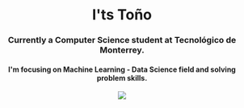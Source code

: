 <h1 align="center">I'ts Toño</h1>


<h3 align="center"> Currently a Computer Science student at Tecnológico de Monterrey. </h3>

<h4 align="center">
  I'm focusing on Machine Learning - Data Science field and solving problem skills.
</h4>

<p align="center">
  <a href="https://github.com/anuraghazra/github-readme-stats">
    <img src="https://github-readme-stats.vercel.app/api/top-langs/?username=bashlui&size_weight=0.5&count_weight=0.5&theme=dark&title_color=ffffff&hide=html,scss,shell&layout=compact">
  </a>
</p>


